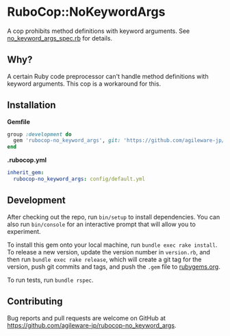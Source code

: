 # RuboCop::NoKeywordArgs

A cop prohibits method definitions with keyword arguments. See [no_keyword_args_spec.rb](https://github.com/agileware-jp/rubocop-no_keyword_args/blob/master/spec/no_keyword_args_spec.rb) for details.

## Why?

A certain Ruby code preprocessor can't handle method definitions with keyword arguments. This cop is a workaround for this.

## Installation

**Gemfile**

```ruby
group :development do
  gem 'rubocop-no_keyword_args', git: 'https://github.com/agileware-jp/rubocop-no_keyword_args.git', require: false
end
```

**.rubocop.yml**

```yaml
inherit_gem:
  rubocop-no_keyword_args: config/default.yml
```

## Development

After checking out the repo, run `bin/setup` to install dependencies. You can also run `bin/console` for an interactive prompt that will allow you to experiment.

To install this gem onto your local machine, run `bundle exec rake install`. To release a new version, update the version number in `version.rb`, and then run `bundle exec rake release`, which will create a git tag for the version, push git commits and tags, and push the `.gem` file to [rubygems.org](https://rubygems.org).

To run tests, run `bundle rspec`.

## Contributing

Bug reports and pull requests are welcome on GitHub at https://github.com/agileware-jp/rubocop-no_keyword_args.
